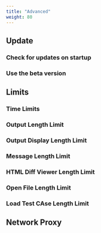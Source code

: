 ```yaml
---
title: "Advanced"
weight: 80
---
```


## Update

### Check for updates on startup

### Use the beta version

## Limits

### Time Limits

### Output Length Limit

### Output Display Length Limit

### Message Length Limit

### HTML Diff Viewer Length Limit

### Open File Length Limit

### Load Test CAse Length Limit

## Network Proxy

